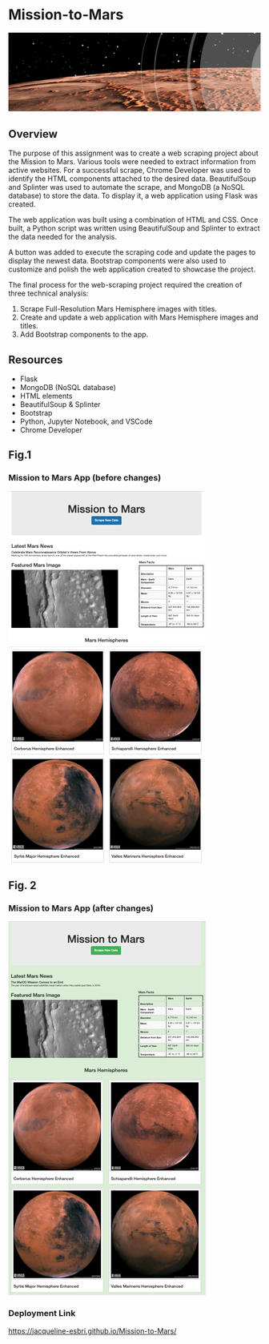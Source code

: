 # Mission-to-Mars
![mod10.png](PNGs/mod10.png)


## Overview

The purpose of this assignment was to create a web scraping project about the Mission to Mars. Various tools were needed to extract information from active websites. For a successful scrape, Chrome Developer was used to identify the HTML components attached to the desired data. BeautifulSoup and Splinter was used to automate the scrape, and MongoDB (a NoSQL database) to store the data. To display it, a web application using Flask was created. 

The web application was built using a combination of HTML and CSS. Once built, a Python script was written using BeautifulSoup and Splinter to extract the data needed for the analysis. 

A button was added to execute the scraping code and update the pages to display the newest data. Bootstrap components were also used to customize and polish the web application created to showcase the project.

The final process for the web-scraping project required the creation of three technical analysis:

1. Scrape Full-Resolution Mars Hemisphere images with titles.
2. Create and update a web application with Mars Hemisphere images and titles.
3. Add Bootstrap components to the app.

 
## Resources

- Flask
- MongoDB (NoSQL database)
- HTML elements
- BeautifulSoup & Splinter
- Bootstrap
- Python, Jupyter Notebook, and VSCode
- Chrome Developer


## Fig.1
 
 ### Mission to Mars App (before changes)
![mars_pic.PNG](PNGs/mars_pic.png)

## Fig. 2

### Mission to Mars App (after changes)
![mars_rev.PNG](PNGs/mars_rev.png)


### Deployment Link
https://jacqueline-esbri.github.io/Mission-to-Mars/